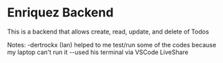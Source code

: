# Enriquez Backend

This is a backend that allows create, read, update, and delete of Todos

Notes:
-dertrockx (Ian) helped to me test/run some of the codes because my laptop can't run it
--used his terminal via VSCode LiveShare
